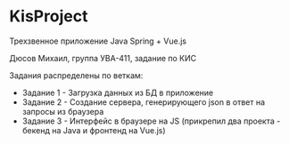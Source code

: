 # KisProject
Трехзвенное приложение Java Spring + Vue.js

Дюсов Михаил, группа УВА-411, задание по КИС

Задания распределены по веткам: 
- Задание 1 - Загрузка данных из БД в приложение
- Задание 2 - Создание сервера, генерирующего json в ответ на запросы из браузера
- Задание 3 - Интерфейс в браузере на JS (прикрепил два проекта - бекенд на Java и фронтенд на Vue.js)
